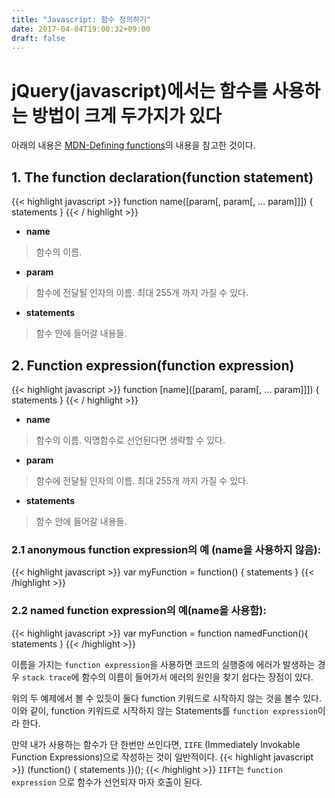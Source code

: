 ```yaml
---
title: "Javascript: 함수 정의하기"
date: 2017-04-04T19:00:32+09:00
draft: false
---
```


# jQuery(javascript)에서는 함수를 사용하는 방법이 크게 두가지가 있다

아래의 내용은 [MDN-Defining functions][Defining functions]의 내용을 참고한 것이다.

## 1. The function declaration(function statement)

{{< highlight javascript >}}
function name([param[, param[, ... param]]]) {
   statements
}
{{< / highlight >}}

- **name**

> 함수의 이름.

- **param**

> 함수에 전달될 인자의 이름. 최대 255개 까지 가질 수 있다.

- **statements**

> 함수 안에 들어갈 내용들.

## 2. Function expression(function expression)

{{< highlight javascript >}}
function [name]([param[, param[, ... param]]]) {
   statements
}
{{< / highlight >}}

- **name**

> 함수의 이름. 익명함수로 선언된다면 생략할 수 있다.

- **param**

> 함수에 전달될 인자의 이름. 최대 255개 까지 가질 수 있다.

- **statements**

> 함수 안에 들어갈 내용들.

### 2.1 anonymous function expression의 예 (name을 사용하지 않음):

{{< highlight javascript >}}
var myFunction = function() {
    statements
}
{{< /highlight >}}

### 2.2 named function expression의 예(name을 사용함):

{{< highlight javascript >}}
var myFunction = function namedFunction(){
    statements
}
{{< /highlight >}}

이름을 가지는 `function expression`을 사용하면 코드의 실행중에 에러가 발생하는 경우 `stack trace`에 함수의 이름이 들어가서 에러의 원인을 찾기 쉽다는 장점이 있다.

위의 두 예제에서 볼 수 있듯이 둘다 function 키워드로 시작하지 않는 것을 볼수 있다. 이와 같이, function 키워드로 시작하지 않는 Statements를 `function expression`이라 한다.

만약 내가 사용하는 함수가 단 한번만 쓰인다면, `IIFE` (Immediately Invokable Function Expressions)으로 작성하는 것이 일반적이다.
{{< highlight javascript >}}
(function() {
    statements
})();
{{< /highlight >}}
`IIFT`는 `function expression` 으로 함수가 선언되자 마자 호출이 된다.

[Defining functions]:https://developer.mozilla.org/en-US/docs/Web/JavaScript/Reference/Functions#The_function_declaration_(function_statement)

